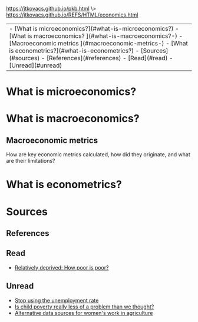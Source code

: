 <p id="path"><a href="../../pkb.html">https://jtkovacs.github.io/pkb.html</a> \> <a href="https://jtkovacs.github.io/REFS/HTML/economics.html">https://jtkovacs.github.io/REFS/HTML/economics.html</a></p><table class="TOC"><tr><td>- [What is microeconomics?](#what-is-microeconomics?)
- [What is macroeconomics? ](#what-is-macroeconomics?-)
	- [Macroeconomic metrics ](#macroeconomic-metrics-)
- [What is econometrics?](#what-is-econometrics?)
- [Sources](#sources)
	- [References](#references)
	- [Read](#read)
	- [Unread](#unread)
</td></tr></table>

# What is microeconomics?

# What is macroeconomics? 

## Macroeconomic metrics 

How are key economic metrics calculated, how did they originate, and what are their limitations?

# What is econometrics?





# Sources

## References

## Read

- [Relatively deprived: How poor is poor?](http://www.newyorker.com/magazine/2006/04/03/relatively-deprived)

## Unread

- [Stop using the unemployment rate](http://evansoltas.com/2012/08/13/stop-using-unemployment-rate/)
- [Is child poverty really less of a problem than we thought?](http://cepr.net/blogs/cepr-blog/the-supplemental-poverty-measure-does-it-paint-a-more-accurate-picture-of-poverty)
- [Alternative data sources for women's work in agriculture<br>](http://www.fao.org/docrep/x0188e/x0188e.htm)
